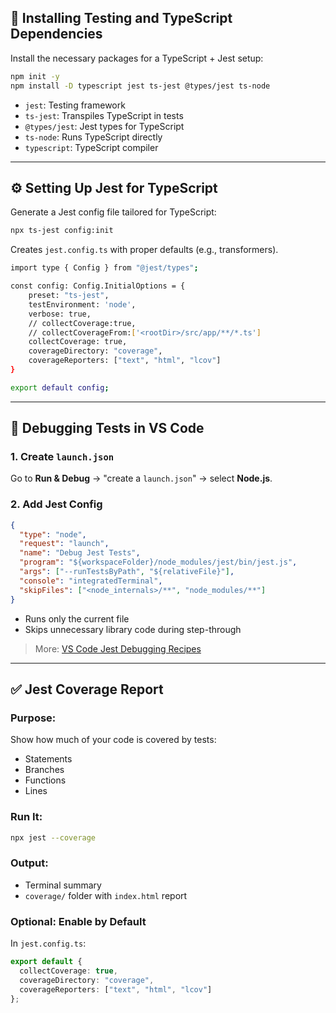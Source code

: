 ﻿## 🧪 Installing Testing and TypeScript Dependencies

Install the necessary packages for a TypeScript + Jest setup:

```bash
npm init -y
npm install -D typescript jest ts-jest @types/jest ts-node
````

* `jest`: Testing framework
* `ts-jest`: Transpiles TypeScript in tests
* `@types/jest`: Jest types for TypeScript
* `ts-node`: Runs TypeScript directly
* `typescript`: TypeScript compiler

---

## ⚙️ Setting Up Jest for TypeScript

Generate a Jest config file tailored for TypeScript:

```bash
npx ts-jest config:init
```

Creates `jest.config.ts` with proper defaults (e.g., transformers).

```bash
import type { Config } from "@jest/types";

const config: Config.InitialOptions = {
    preset: "ts-jest",
    testEnvironment: 'node',
    verbose: true,
    // collectCoverage:true,
    // collectCoverageFrom:['<rootDir>/src/app/**/*.ts'] 
    collectCoverage: true,
    coverageDirectory: "coverage",
    coverageReporters: ["text", "html", "lcov"]
}

export default config;
```

---

## 🐞 Debugging Tests in VS Code

### 1. Create `launch.json`

Go to **Run & Debug** → "create a `launch.json`" → select **Node.js**.

### 2. Add Jest Config

```json
{
  "type": "node",
  "request": "launch",
  "name": "Debug Jest Tests",
  "program": "${workspaceFolder}/node_modules/jest/bin/jest.js",
  "args": ["--runTestsByPath", "${relativeFile}"],
  "console": "integratedTerminal",
  "skipFiles": ["<node_internals>/**", "node_modules/**"]
}
```

* Runs only the current file
* Skips unnecessary library code during step-through

> More: [VS Code Jest Debugging Recipes](https://github.com/microsoft/vscode-recipes/tree/main/debugging-jest-tests)

---

## ✅ Jest Coverage Report

### Purpose:

Show how much of your code is covered by tests:

* Statements
* Branches
* Functions
* Lines

### Run It:

```bash
npx jest --coverage
```

### Output:

* Terminal summary
* `coverage/` folder with `index.html` report

### Optional: Enable by Default

In `jest.config.ts`:

```ts
export default {
  collectCoverage: true,
  coverageDirectory: "coverage",
  coverageReporters: ["text", "html", "lcov"]
};
```

